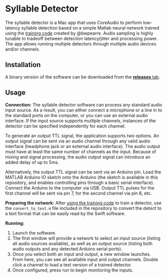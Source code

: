 Syllable Detector
=================

The syllable detector is a Mac app that uses CoreAudio to perform low-latency 
syllable detection based on a simple Matlab neural network trained using the 
[training code](https://github.com/gardner-lab/syllable-detector-learn) 
created by @bwpearre. Audio sampling is highly tunable to tradeoff between detection 
latency/jitter and processing power. The app allows running multiple detectors through 
multiple audio devices and/or channels.

Installation
------------

A binary version of the software can be downloaded from the 
[**releases** tab](https://github.com/gardner-lab/syllable-detector-swift/releases). 

Usage
-----

**Connection:** The syllable detector software can process any standard audio input
source. As a result, you can either connect a microphone or a line in to the 
standard ports on the computer, or you can use an external audio interface. If the 
input source supports multiple channels, instances of the detector can be 
specified independently for each channel.

To generate an output TTL signal, the application supports two options. An output signal
can be sent via an audio channel through any valid audio interface (headphone jack or an
external audio interface). The audio output must have at least the same number of 
channels as the input. Because of mixing and signal processing, the audio output signal
can introduce an added delay of up to 5ms.

Alternatively, the output TTL signal can be sent via an Arduino pin. Load the MATLAB 
Arduino IO sketch onto the Arduino (the sketch is available in this repository, and
enables controlling pins through a basic serial interface). Connect the Arduino to the
computer via USB. Output TTL pulses for the first channel will be sent via pin 7, for the second channel via pin 8, etc.

**Preparing the network:** After 
[using the training code](https://github.com/gardner-lab/syllable-detector-learn) to 
train a detector, use the `convert_to_text.m` file included in the repository to convert
the detect to a text format that can be easily read by the Swift software.

**Running:**

1. Launch the software.
2. The first window will provide a network to select an input source (listing all audio 
   sources available), as well as an output source (listing both audio outputs and any
   detected Arduino serial ports).
3. Once you select both an input and output, a new window launches. From here, you can
   see all available input and output channels. Double click a channel to load a text
   version of a trained detector.
4. Once configured, press run to begin monitoring the inputs.


